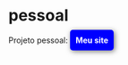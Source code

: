 # pessoal
<body>
Projeto pessoal:
    <a href="projetopessoal/index.html" target="_blank" style="padding: 10px; background-color: blue; border-radius: 5px; color: white; text-decoration: none; box-shadow: 2px 2px 10px rgba(0, 0, 0, 0.521); font-weight: bold; ">Meu site</a>
</body>

